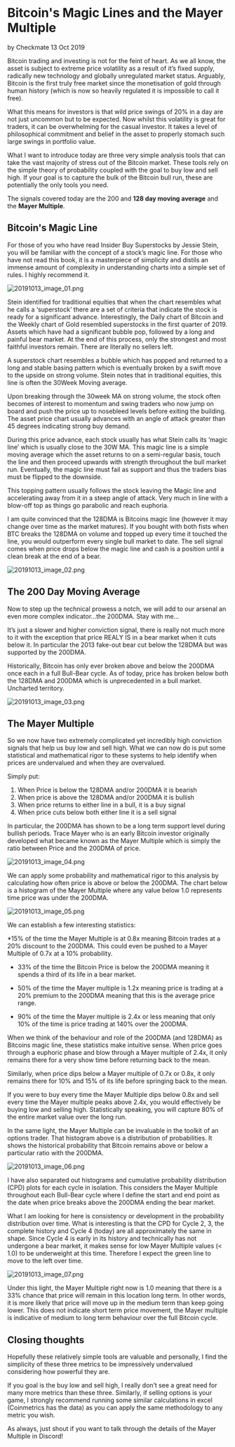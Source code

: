 # Bitcoin's Magic Lines and the Mayer Multiple
by Checkmate
13 Oct 2019

Bitcoin trading and investing is not for the feint of heart. As we all know, the asset is subject to extreme price volatility as a result of it’s fixed supply, radically new technology and globally unregulated market status. Arguably, Bitcoin is the first truly free market since the monetisation of gold through human history (which is now so heavily regulated it is impossible to call it free).

What this means for investors is that wild price swings of 20% in a day are not just uncommon but to be expected. Now whilst this volatility is great for traders, it can be overwhelming for the casual investor. It takes a level of philosophical commitment and belief in the asset to properly stomach such large swings in portfolio value.

What I want to introduce today are three very simple analysis tools that can take the vast majority of  stress out of the Bitcoin market. These tools rely on the simple theory of probability coupled with the goal to buy low and sell high. If your goal is to capture the bulk of the Bitcoin bull run, these are potentially the only tools you need.

The signals covered today are the 200 and **128 day moving average** and the **Mayer Multiple**.

## Bitcoin's Magic Line
For those of you who have read Insider Buy Superstocks by Jessie Stein, you will be familiar with the concept of a stock’s magic line. For those who have not read this book, it is a masterpiece of simplicity and distils an immense amount of complexity in understanding charts into a simple set of rules. I highly recommend it.

![20191013_image_01.png](images/20191013/20191013_image_01.png)

Stein identified for traditional equities that when the chart resembles what he calls a ‘superstock’ there are a set of criteria that indicate the stock is ready for a significant advance. Interestingly, the Daily chart of Bitcoin and the Weekly chart of Gold resembled superstocks in the first quarter of 2019. Assets which have had a significant bubble pop, followed by a long and painful bear market. At the end of this process, only the strongest and most faithful investors remain. There are literally no sellers left.

A superstock chart resembles a bubble which has popped and returned to a long and stable basing pattern which is eventually broken by a swift move to the upside on strong volume. Stein notes that in traditional equities, this line is often the 30Week Moving average.

Upon breaking through the 30week MA on strong volume, the stock often becomes of interest to momentum and swing traders who now jump on board and push the price up to nosebleed levels before exiting the building. The asset price chart usually advances with an angle of attack greater than 45 degrees indicating strong buy demand.

During this price advance, each stock usually has what Stein calls its ‘magic line’ which is usually close to the 30W MA. This magic line is a simple moving average which the asset returns to on a semi-regular basis, touch the line and then proceed upwards with strength throughout the bull market run. Eventually, the magic line must fail as support and thus the traders bias must be flipped to the downside.

This topping pattern usually follows the stock leaving the Magic line and accelerating away from it in a steep angle of attack. Very much in line with a blow-off top as things go parabolic and reach euphoria.

I am quite convinced that the 128DMA is Bitcoins magic line (however it may change over time as the market matures). If you bought with both fists when BTC breaks the 128DMA on volume and topped up every time it touched the line, you would outperform every single bull market to date. The sell signal comes when price drops below the magic line and cash is a position until a clean break at the end of a bear.

![20191013_image_02.png](images/20191013/20191013_image_02.png)

## The 200 Day Moving Average
Now to step up the technical prowess a notch, we will add to our arsenal an even more complex indicator…the 200DMA. Stay with me…

It’s just a slower and higher conviction signal, there is really not much more to it with the exception that price REALY IS in a bear market when it cuts below it. In particular the 2013 fake-out bear cut below the 128DMA but was supported by the 200DMA. 

Historically, Bitcoin has only ever broken above and below the 200DMA once each in a full Bull-Bear cycle. As of today, price has broken below both the 128DMA and 200DMA which is unprecedented in a bull market. Uncharted territory.

![20191013_image_03.png](images/20191013/20191013_image_03.png)

## The Mayer Multiple
So we now have two extremely complicated yet incredibly high conviction signals that help us buy low and sell high. What we can now do is put some statistical and mathematical rigor to these systems to help identify when prices are undervalued and when they are overvalued.

Simply put:
1)	When Price is below the 128DMA and/or 200DMA it is bearish
2)	When price is above the 128DMA and/or 200DMA it is bullish
3)	When price returns to either line in a bull, it is a buy signal
4)	When price cuts below both either line it is a sell signal

In particular, the 200DMA has shown to be a long term support level during bullish periods. Trace Mayer who is an early Bitcoin investor originally developed what became known as the Mayer Multiple which is simply the ratio between Price and the 200DMA of price. 

![20191013_image_04.png](images/20191013/20191013_image_04.png)

We can apply some probability and mathematical rigor to this analysis by calculating how often price is above or below the 200DMA. The chart below is a histogram of the Mayer Multiple where any value below 1.0 represents time price was under the 200DMA. 

![20191013_image_05.png](images/20191013/20191013_image_05.png)

We can establish a few interesting statistics:

*15% of the time the Mayer Multiple is at 0.8x meaning Bitcoin trades at a 20% discount to the 200DMA. This could even be pushed to a Mayer Multiple of 0.7x at a 10% probability.

- 33% of the time the Bitcoin Price is below the 200DMA meaning it spends a third of its life in a bear market.

- 50% of the time the Mayer multiple is 1.2x meaning price is trading at a 20% premium to the 200DMA meaning that this is the average price range.

- 90% of the time the Mayer multiple is 2.4x or less meaning that only 10% of the time is price trading at 140% over the 200DMA.

When we think of the behaviour and role of the 200DMA (and 128DMA) as Bitcoins magic line, these statistics make intuitive sense. When price goes through a euphoric phase and blow through a Mayer multiple of 2.4x, it only remains there for a very show time before returning back to the mean. 

Similarly, when price dips below a Mayer multiple of 0.7x  or 0.8x, it only remains there for 10% and 15% of its life before springing back to the mean.

If you were to buy every time the Mayer Multiple dips below 0.8x and sell every time the Mayer multiple peaks above 2.4x, you would effectively be buying low and selling high. Statistically speaking, you will capture 80% of the entire market value over the long run.

In the same light, the Mayer Multiple can be invaluable in the toolkit of an options trader. That histogram above is a distribution of probabilities. It shows the historical probability that Bitcoin remains above or below a particular ratio with the 200DMA.

![20191013_image_06.png](images/20191013/20191013_image_06.png)

I have also separated out histograms and cumulative probability distribution (CPD) plots for each cycle in isolation. This considers the Mayer Multiple throughout each Bull-Bear cycle where I define the start and end point as the date when price breaks above the 200DMA ending the bear market.

What I am looking for here is consistency or development in the probability distribution over time. What is interesting is that the CPD for Cycle 2, 3, the complete history and Cycle 4 (today) are all approximately the same in shape. Since Cycle 4 is early in its history and technically has not undergone a bear market, it makes sense for low Mayer Multiple values (< 1.0) to be underweight at this time. Therefore I expect the green line to move to the left over time.

![20191013_image_07.png](images/20191013/20191013_image_07.png)

Under this light, the Mayer Multiple right now is 1.0 meaning that there is a 33% chance that price will remain in this location long term. In other words, it is more likely that price will move up in the medium term than keep going lower. This does not indicate short term price movement, the Mayer multiple is indicative of medium to long term behaviour over the full Bitcoin cycle.

## Closing thoughts
Hopefully these relatively simple tools are valuable and personally, I find the simplicity of these three metrics to be impressively undervalued considering how powerful they are. 

If you goal is the buy low and sell high, I really don’t see a great need for many more metrics than these three. Similarly, if selling options is your game, I strongly recommend running some similar calculations in excel (Coinmetrics has the data) as you can apply the same methodology to any metric you wish.

As always, just shout if you want to talk through the details of the Mayer Multiple in Discord! 
